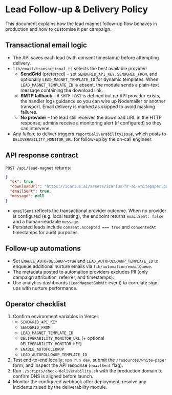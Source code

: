 # Lead Follow-up & Delivery Policy

This document explains how the lead magnet follow-up flow behaves in production and how to customise it per campaign.

## Transactional email logic

* The API saves each lead (with consent timestamp) before attempting delivery.
* `lib/email/transactional.ts` selects the best available provider:
  * **SendGrid** (preferred) – set `SENDGRID_API_KEY`, `SENDGRID_FROM`, and optionally `LEAD_MAGNET_TEMPLATE_ID` for dynamic templates. When `LEAD_MAGNET_TEMPLATE_ID` is absent, the module sends a plain-text message containing the download link.
  * **SMTP fallback** – if `SMTP_HOST` is defined but no API provider exists, the handler logs guidance so you can wire up Nodemailer or another transport. Email delivery is marked as skipped to avoid masking failures.
  * **No provider** – the lead still receives the download URL in the HTTP response; admins receive a monitoring alert (if configured) so they can intervene.
* Any failure to deliver triggers `reportDeliverabilityIssue`, which posts to `DELIVERABILITY_MONITOR_URL` for follow-up by the on-call engineer.

## API response contract

`POST /api/lead-magnet` returns:

```json
{
  "ok": true,
  "downloadUrl": "https://icarius.ai/assets/icarius-hr-ai-whitepaper.pdf",
  "emailSent": true,
  "message": null
}
```

* `emailSent` reflects the transactional provider outcome. When no provider is configured (e.g. local testing), the endpoint returns `emailSent: false` and a human-readable `message`.
* Persisted leads include `consent.accepted === true` and `consentedAt` timestamps for audit purposes.

## Follow-up automations

* Set `ENABLE_AUTOFOLLOWUP=true` and `LEAD_AUTOFOLLOWUP_TEMPLATE_ID` to enqueue additional nurture emails via `lib/automation/emailQueue`.
* The metadata posted to automation providers excludes PII (only campaign attribution, referrer, and timestamps).
* Use analytics dashboards (`LeadMagnetSubmit` event) to correlate sign-ups with nurture performance.

## Operator checklist

1. Confirm environment variables in Vercel:
   * `SENDGRID_API_KEY`
   * `SENDGRID_FROM`
   * `LEAD_MAGNET_TEMPLATE_ID`
   * `DELIVERABILITY_MONITOR_URL` (+ optional `DELIVERABILITY_MONITOR_KEY`)
   * `ENABLE_AUTOFOLLOWUP`
   * `LEAD_AUTOFOLLOWUP_TEMPLATE_ID`
2. Test end-to-end locally: `npm run dev`, submit the `/resources/white-paper` form, and inspect the API response (`emailSent` flag).
3. Run `./scripts/check-deliverability.sh` with the production domain to confirm DNS is aligned before launch.
4. Monitor the configured webhook after deployment; resolve any incidents raised by the deliverability module.
